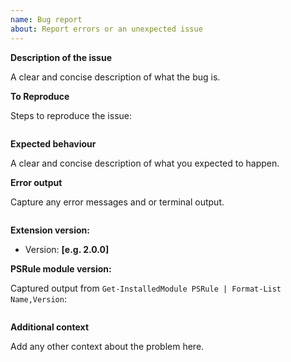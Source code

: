 ```yaml
---
name: Bug report
about: Report errors or an unexpected issue
---
```


**Description of the issue**

A clear and concise description of what the bug is.

**To Reproduce**

Steps to reproduce the issue:

```powershell

```

**Expected behaviour**

A clear and concise description of what you expected to happen.

**Error output**

Capture any error messages and or terminal output.

```text

```

**Extension version:**

- Version: **[e.g. 2.0.0]**

**PSRule module version:**

Captured output from `Get-InstalledModule PSRule | Format-List Name,Version`:

```text

```

**Additional context**

Add any other context about the problem here.
